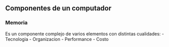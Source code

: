 ## Componentes de un computador 

### Memoria 
Es un componente complejo de varios elementos con distintas cualidades:
    - Tecnologia
    - Organizacion
    - Performance
    - Costo

